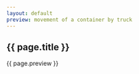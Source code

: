 ```yaml
---
layout: default
preview: movement of a container by truck
---
```


<h2>{{ page.title }}</h2>

{{ page.preview }}
